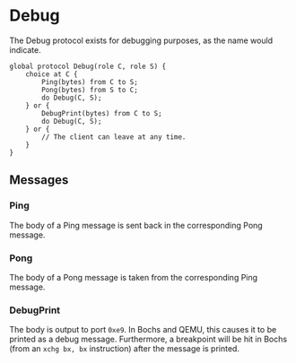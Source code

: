 Debug
=====

The Debug protocol exists for debugging purposes, as the name would indicate.

```scribble
global protocol Debug(role C, role S) {
	choice at C {
		Ping(bytes) from C to S;
		Pong(bytes) from S to C;
		do Debug(C, S);
	} or {
		DebugPrint(bytes) from C to S;
		do Debug(C, S);
	} or {
		// The client can leave at any time.
	}
}
```

Messages
--------

### Ping

The body of a Ping message is sent back in the corresponding Pong message.

### Pong

The body of a Pong message is taken from the corresponding Ping message.

### DebugPrint

The body is output to port `0xe9`. In Bochs and QEMU, this causes it to be printed as a debug message. Furthermore, a breakpoint will be hit in Bochs (from an `xchg bx, bx` instruction) after the message is printed.
